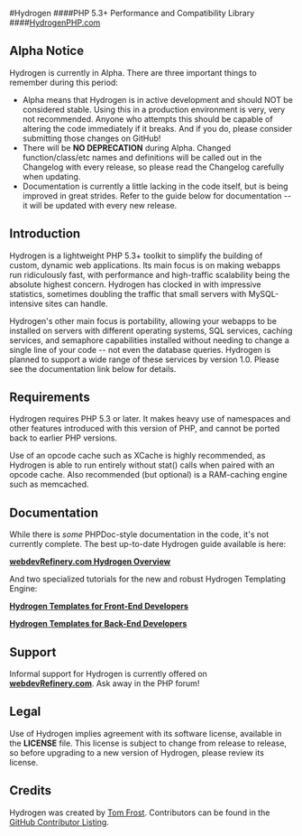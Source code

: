 #Hydrogen
####PHP 5.3+ Performance and Compatibility Library
####[HydrogenPHP.com](http://www.hydrogenphp.com)

Alpha Notice
-------------
Hydrogen is currently in Alpha.  There are three important things to remember during this period:

- Alpha means that Hydrogen is in active development and should NOT be considered stable.  Using this in a production environment is very, very not recommended.  Anyone who attempts this should be capable of altering the code immediately if it breaks.  And if you do, please consider submitting those changes on GitHub!
- There will be **NO DEPRECATION** during Alpha.  Changed function/class/etc names and definitions will be called out in the Changelog with every release, so please read the Changelog  carefully when updating.
- Documentation is currently a little lacking in the code itself, but is being improved in great strides.  Refer to the guide below for documentation -- it will be updated with every new release.

Introduction
-------------
Hydrogen is a lightweight PHP 5.3+ toolkit to simplify the building of custom, dynamic web applications.  Its main focus is on making webapps run ridiculously fast, with performance and high-traffic scalability being the absolute highest concern.  Hydrogen has clocked in with impressive statistics, sometimes doubling the traffic that small servers with MySQL-intensive sites can handle.

Hydrogen's other main focus is portability, allowing your webapps to be installed on servers with different operating systems, SQL services, caching services, and semaphore capabilities installed without needing to change a single line of your code -- not even the database queries.  Hydrogen is planned to support a wide range of these services by version 1.0.  Please see the documentation link below for details.

Requirements
-------------
Hydrogen requires PHP 5.3 or later.  It makes heavy use of namespaces and other features introduced with this version of PHP, and cannot be ported back to earlier PHP versions.

Use of an opcode cache such as XCache is highly recommended, as Hydrogen is able to run entirely without stat() calls when paired with an opcode cache.  Also recommended (but optional) is a RAM-caching engine such as memcached.

Documentation
--------------
While there is _some_ PHPDoc-style documentation in the code, it's not currently complete.  The best up-to-date Hydrogen guide available is here:

**[webdevRefinery.com Hydrogen Overview](http://www.webdevrefinery.com/forums/topic/1440-hydrogen-overview/)**

And two specialized tutorials for the new and robust Hydrogen Templating Engine:

**[Hydrogen Templates for Front-End Developers](http://www.webdevrefinery.com/forums/topic/6404-hydrogen-templates-for-front-end-developers/)**

**[Hydrogen Templates for Back-End Developers](http://www.webdevrefinery.com/forums/topic/6686-hydrogen-templates-for-back-end-developers/)**

Support
--------
Informal support for Hydrogen is currently offered on **[webdevRefinery.com](http://www.webdevrefinery.com)**.  Ask away in the PHP forum!

Legal
------
Use of Hydrogen implies agreement with its software license, available in the **LICENSE** file.  This license is subject to change from release to release, so before upgrading to a new version of Hydrogen, please review its license.

Credits
--------
Hydrogen was created by [Tom Frost](http://www.frosteddesign.com).
Contributors can be found in the [GitHub Contributor Listing](http://github.com/TomFrost/Hydrogen/contributors).